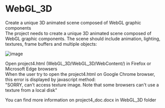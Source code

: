 # WebGL_3D
Create a unique 3D animated scene composed of WebGL graphic components  
The project needs to create a unique 3D animated scene composed of WebGL graphic components. The scene should include animation,
lighting, textures, frame buffers and multiple objects:  

![image](https://user-images.githubusercontent.com/44309297/51875237-2c4b9a80-2332-11e9-8951-346f6c37958b.png)

Open project4.html (WebGL_3D/WebGL_3D/WebContent/) in Firefox or Microsoft Edge browsers  
When the user try to open the project4.html on Google Chrome browser, this error is displayed by javascript method:  
"SORRY, can't access texture image. Note that some
browsers can't use a texture from a local disk"  

You can find more information on project4_doc.docx in WebGL_3D folder










